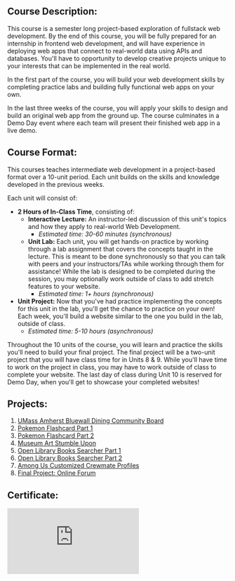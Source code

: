 ## Course Description:

This course is a semester long project-based exploration of fullstack web development. By the end of this course, you will be fully prepared for an internship in frontend web development, and will have experience in deploying web apps that connect to real-world data using APIs and databases. You'll have to opportunity to develop creative projects unique to your interests that can be implemented in the real world.

In the first part of the course, you will build your web development skills by completing practice labs and building fully functional web apps on your own.

In the last three weeks of the course, you will apply your skills to design and build an original web app from the ground up. The course culminates in a Demo Day event where each team will present their finished web app in a live demo.

## Course Format:

This courses teaches intermediate web development in a project-based format over a 10-unit period. Each unit builds on the skills and knowledge developed in the previous weeks.

Each unit will consist of:

- **2 Hours of In-Class Time**, consisting of:
    - **Interactive Lecture:** An instructor-led discussion of this unit's topics and how they apply to real-world Web Development.
        - *Estimated time: 30-60 minutes (synchronous)*
    - **Unit Lab:** Each unit, you will get hands-on practice by working through a lab assignment that covers the concepts taught in the lecture. This is meant to be done synchronously so that you can talk with peers and your instructors/TAs while working through them for assistance! While the lab is designed to be completed during the session, you may optionally work outside of class to add stretch features to your website.
        - *Estimated time: 1+ hours (synchronous)*
- **Unit Project:** Now that you've had practice implementing the concepts for this unit in the lab, you'll get the chance to practice on your own! Each week, you'll build a website similar to the one you build in the lab, outside of class.
    - *Estimated time: 5-10 hours (asynchronous)*

Throughout the 10 units of the course, you will learn and practice the skills you'll need to build your final project. The final project will be a two-unit project that you will have class time for in Units 8 & 9. While you'll have time to work on the project in class, you may have to work outside of class to complete your website. The last day of class during Unit 10 is reserved for Demo Day, when you'll get to showcase your completed websites!

## Projects:

1. [UMass Amherst Bluewall Dining Community Board](https://github.com/GeorgeZhang744/Codepath-Web102-Projects/tree/main/Project%201%20-%20UMass%20Amherst%20Bluewall%20Dining%20Community%20Board)
2. [Pokemon Flashcard Part 1](https://github.com/GeorgeZhang744/Codepath-Web102-Projects/tree/main/Project%202%20-%20%20Pokemon%20Flashcard%20Part%201)
3. [Pokemon Flashcard Part 2](https://github.com/GeorgeZhang744/Codepath-Web102-Projects/tree/main/Project%203%20-%20%20Pokemon%20Flashcard%20Part%202)
4. [Museum Art  Stumble Upon](https://github.com/GeorgeZhang744/Codepath-Web102-Projects/tree/main/Project%204%20-%20Museum%20Art%20%20Stumble%20Upon)
5. [Open Library Books Searcher Part 1](https://github.com/GeorgeZhang744/Codepath-Web102-Projects/tree/main/Project%205%20-%20Open%20Library%20Books%20Searcher%20Part%201)
6. [Open Library Books Searcher Part 2](https://github.com/GeorgeZhang744/Codepath-Web102-Projects/tree/main/Project%206%20-%20Open%20Library%20Books%20Searcher%20Part%202)
7. [Among Us Customized Crewmate Profiles](https://github.com/GeorgeZhang744/Codepath-Web102-Projects/tree/main/Project%207%20-%20Among%20Us%20Customized%20Crewmate%20Profiles)
8. [Final Project: Online Forum](https://github.com/GeorgeZhang744/Codepath-Web102-Final-Project-Deployment)

## Certificate:
![certificate](https://github.com/GeorgeZhang744/Codepath-Web102-Projects/certificate.pdf)
